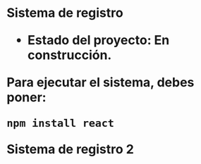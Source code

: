 <h1> Sistema de registro<h/1>
  
- Estado del proyecto: En construcción.

Para ejecutar el sistema, debes poner:

```npm install react``` 

Sistema de registro 2
